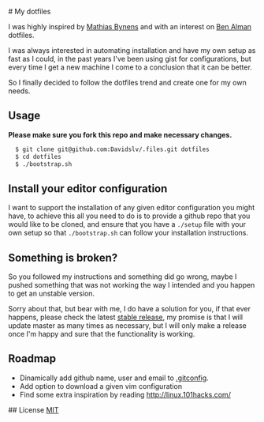 # My dotfiles

I was highly inspired by
[Mathias Bynens](https://github.com/mathiasbynens/dotfiles) and
with an interest on [Ben Alman](https://github.com/cowboy/dotfiles) dotfiles.

I was always interested in automating installation and have my own setup as fast as I could,
in the past years I've been using gist for configurations, but every time I get a new
machine I come to a conclusion that it can be better.

So I finally decided to follow the dotfiles trend and create one for my own needs.

## Usage

**Please make sure you fork this repo and make necessary changes.**

```bash
  $ git clone git@github.com:Davidslv/.files.git dotfiles
  $ cd dotfiles
  $ ./bootstrap.sh
```

## Install your editor configuration

I want to support the installation of any given editor configuration you might have,
to achieve this all you need to do is to provide a github repo that you would like to be cloned,
and ensure that you have a `./setup` file with your own setup so that `./bootstrap.sh` can follow
your installation instructions.

## Something is broken?

So you followed my instructions and something did go wrong, maybe I pushed
something that was not working the way I intended and you happen to get an unstable version.

Sorry about that, but bear with me, I do have a solution for you, if that ever happens,
please check the latest [stable release](https://github.com/Davidslv/.files/releases/latest),
my promise is that I will update master as many times as necessary, but I will only
make a release once I'm happy and sure that the functionality is working.

## Roadmap

- Dinamically add github name, user and email to [.gitconfig](.gitconfig).
- Add option to download a given vim configuration
- Find some extra inspiration by reading http://linux.101hacks.com/

## License
  [MIT](LICENSE)
